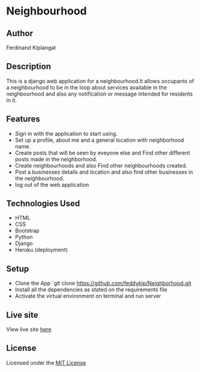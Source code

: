 # Neighbourhood
## Author
Ferdinand Kiplangat
## Description
This is a django web application for a neighbourhood.It allows occupants of a neighbourhood to be in the loop about services available in the neighbourhood and also any notification or message intended for residents in it. 
## Features
- Sign in with the application to start using.
- Set up a profile, about me and a general location with neighborhood name.
- Create posts that will be seen by eveyone else and Find other different posts made in the neighborhood.
- Create neighbourhoods and also Find other neighbourhoods created.
- Post a businesses details and location and also find other businesses in the neighbourhood.
- log out of the web application

## Technologies Used
- HTML
- CSS
- Bootstrap
- Python
- Django
- Heroku (deployment)

## Setup
- Clone the App `git clone https://github.com/feddykip/Neighborhood.git
- Install all the dependencies as stated on the requirements file
- Activate the virtual environment on terminal and run server

## Live site
View live site [here](https://jirani544.herokuapp.com/)

## License
Licensed under the [MIT License](LICENSE)
     
          
     


